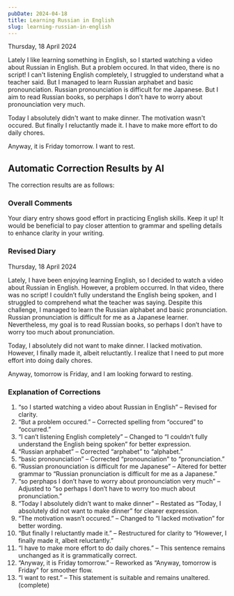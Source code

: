 ```yaml
---
pubDate: 2024-04-18
title: Learning Russian in English
slug: learning-russian-in-english
---
```


Thursday, 18 April 2024

Lately I like learning something in English, so I started watching a video about Russian in English. But a problem occured. In that video, there is no script! I can't listening English completely, I struggled to understand what a teacher said. But I managed to learn Russian arphabet and basic pronounciation. Russian pronounciation is difficult for me Japanese. But I aim to read Russian books, so perphaps I don't have to worry about pronounciation very much.

Today I absolutely didn't want to make dinner. The motivation wasn't occured. But finally I reluctantly made it. I have to make more effort to do daily chores.

Anyway, it is Friday tomorrow. I want to rest.

## Automatic Correction Results by AI
The correction results are as follows:

### Overall Comments
Your diary entry shows good effort in practicing English skills. Keep it up! It would be beneficial to pay closer attention to grammar and spelling details to enhance clarity in your writing.

### Revised Diary
Thursday, 18 April 2024

Lately, I have been enjoying learning English, so I decided to watch a video about Russian in English. However, a problem occurred. In that video, there was no script! I couldn’t fully understand the English being spoken, and I struggled to comprehend what the teacher was saying. Despite this challenge, I managed to learn the Russian alphabet and basic pronunciation. Russian pronunciation is difficult for me as a Japanese learner. Nevertheless, my goal is to read Russian books, so perhaps I don’t have to worry too much about pronunciation.

Today, I absolutely did not want to make dinner. I lacked motivation. However, I finally made it, albeit reluctantly. I realize that I need to put more effort into doing daily chores.

Anyway, tomorrow is Friday, and I am looking forward to resting.

### Explanation of Corrections
1. “so I started watching a video about Russian in English” – Revised for clarity.
2. “But a problem occured.” – Corrected spelling from “occured” to “occurred.”
3. “I can’t listening English completely” – Changed to “I couldn’t fully understand the English being spoken” for better expression.
4. “Russian arphabet” – Corrected “arphabet” to “alphabet.”
5. “basic pronounciation” – Corrected “pronounciation” to “pronunciation.”
6. “Russian pronounciation is difficult for me Japanese” – Altered for better grammar to “Russian pronunciation is difficult for me as a Japanese.”
7. “so perphaps I don’t have to worry about pronounciation very much” – Adjusted to “so perhaps I don’t have to worry too much about pronunciation.”
8. “Today I absolutely didn’t want to make dinner” – Restated as “Today, I absolutely did not want to make dinner” for clearer expression.
9. “The motivation wasn’t occured.” – Changed to “I lacked motivation” for better wording.
10. “But finally I reluctantly made it.” – Restructured for clarity to “However, I finally made it, albeit reluctantly.”
11. “I have to make more effort to do daily chores.” – This sentence remains unchanged as it is grammatically correct.
12. “Anyway, it is Friday tomorrow.” – Reworked as “Anyway, tomorrow is Friday” for smoother flow.
13. “I want to rest.” – This statement is suitable and remains unaltered. (complete)